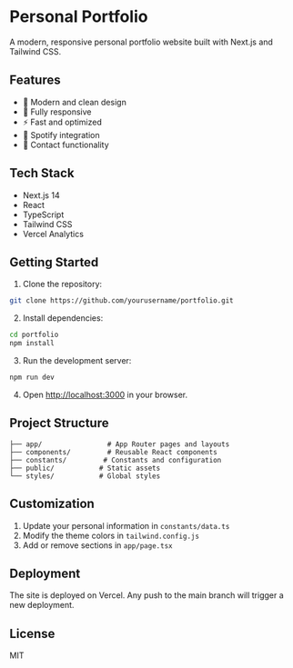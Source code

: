 # Personal Portfolio

A modern, responsive personal portfolio website built with Next.js and Tailwind CSS.

## Features

- 🎨 Modern and clean design
- 📱 Fully responsive
- ⚡ Fast and optimized
- 🎵 Spotify integration
- 📧 Contact functionality

## Tech Stack

- Next.js 14
- React
- TypeScript
- Tailwind CSS
- Vercel Analytics

## Getting Started

1. Clone the repository:
```bash
git clone https://github.com/yourusername/portfolio.git
```

2. Install dependencies:
```bash
cd portfolio
npm install
```

3. Run the development server:
```bash
npm run dev
```

4. Open [http://localhost:3000](http://localhost:3000) in your browser.

## Project Structure

```
├── app/                # App Router pages and layouts
├── components/         # Reusable React components
├── constants/         # Constants and configuration
├── public/           # Static assets
└── styles/           # Global styles
```

## Customization

1. Update your personal information in `constants/data.ts`
2. Modify the theme colors in `tailwind.config.js`
3. Add or remove sections in `app/page.tsx`

## Deployment

The site is deployed on Vercel. Any push to the main branch will trigger a new deployment.

## License

MIT